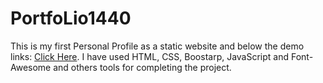 # PortfoLio1440
This is my first Personal Profile as a static website and below the demo links: [Click Here](https://imdadulhaque1.github.io/PortfoLio1440/).
I have used HTML, CSS, Boostarp, JavaScript and Font-Awesome and others tools for completing the project.
